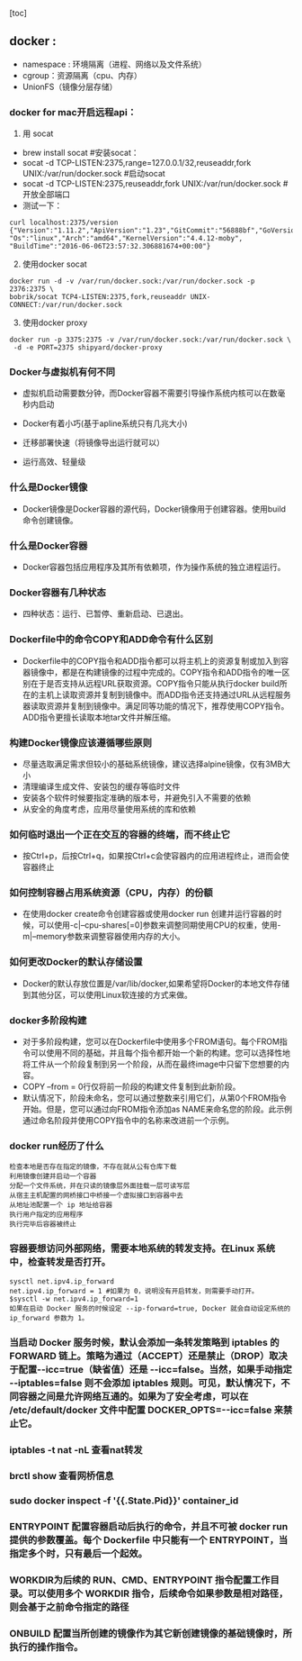 [toc]

## docker : 
  - namespace : 环境隔离（进程、网络以及文件系统）
  - cgroup：资源隔离（cpu、内存）
  - UnionFS（镜像分层存储）


### docker for mac开启远程api：
 1. 用 socat

 - brew install socat #安装socat：
 - socat -d TCP-LISTEN:2375,range=127.0.0.1/32,reuseaddr,fork UNIX:/var/run/docker.sock #启动socat
 - socat -d TCP-LISTEN:2375,reuseaddr,fork UNIX:/var/run/docker.sock #开放全部端口
 - 测试一下：
 ```
 curl localhost:2375/version
{"Version":"1.11.2","ApiVersion":"1.23","GitCommit":"56888bf","GoVersion":"go1.5.4",
"Os":"linux","Arch":"amd64","KernelVersion":"4.4.12-moby",
"BuildTime":"2016-06-06T23:57:32.306881674+00:00"}
 ```
 2. 使用docker socat
 ```
 docker run -d -v /var/run/docker.sock:/var/run/docker.sock -p 2376:2375 \
 bobrik/socat TCP4-LISTEN:2375,fork,reuseaddr UNIX-CONNECT:/var/run/docker.sock
 ```
 3. 使用docker proxy
```
docker run -p 3375:2375 -v /var/run/docker.sock:/var/run/docker.sock \
 -d -e PORT=2375 shipyard/docker-proxy
```

### Docker与虚拟机有何不同
 - 虚拟机启动需要数分钟，而Docker容器不需要引导操作系统内核可以在数毫秒内启动

 - Docker有着小巧(基于apline系统只有几兆大小)

 - 迁移部署快速（将镜像导出运行就可以）

 - 运行高效、轻量级

   

 ### 什么是Docker镜像
  - Docker镜像是Docker容器的源代码，Docker镜像用于创建容器。使用build命令创建镜像。

 ### 什么是Docker容器
  - Docker容器包括应用程序及其所有依赖项，作为操作系统的独立进程运行。

 ### Docker容器有几种状态
  - 四种状态：运行、已暂停、重新启动、已退出。

 ### Dockerfile中的命令COPY和ADD命令有什么区别
  - Dockerfile中的COPY指令和ADD指令都可以将主机上的资源复制或加入到容器镜像中，都是在构建镜像的过程中完成的。COPY指令和ADD指令的唯一区别在于是否支持从远程URL获取资源。COPY指令只能从执行docker build所在的主机上读取资源并复制到镜像中。而ADD指令还支持通过URL从远程服务器读取资源并复制到镜像中。满足同等功能的情况下，推荐使用COPY指令。ADD指令更擅长读取本地tar文件并解压缩。

### 构建Docker镜像应该遵循哪些原则
 - 尽量选取满足需求但较小的基础系统镜像，建议选择alpine镜像，仅有3MB大小
 - 清理编译生成文件、安装包的缓存等临时文件
 - 安装各个软件时候要指定准确的版本号，并避免引入不需要的依赖
 - 从安全的角度考虑，应用尽量使用系统的库和依赖

### 如何临时退出一个正在交互的容器的终端，而不终止它
 - 按Ctrl+p，后按Ctrl+q，如果按Ctrl+c会使容器内的应用进程终止，进而会使容器终止

### 如何控制容器占用系统资源（CPU，内存）的份额
 - 在使用docker create命令创建容器或使用docker run 创建并运行容器的时候，可以使用-c|–cpu-shares[=0]参数来调整同期使用CPU的权重，使用-m|–memory参数来调整容器使用内存的大小。

### 如何更改Docker的默认存储设置
 - Docker的默认存放位置是/var/lib/docker,如果希望将Docker的本地文件存储到其他分区，可以使用Linux软连接的方式来做。

### docker多阶段构建
 - 对于多阶段构建，您可以在Dockerfile中使用多个FROM语句。每个FROM指令可以使用不同的基础，并且每个指令都开始一个新的构建。您可以选择性地将工件从一个阶段复制到另一个阶段，从而在最终image中只留下您想要的内容。
 - COPY –from = 0行仅将前一阶段的构建文件复制到此新阶段。
 - 默认情况下，阶段未命名，您可以通过整数来引用它们，从第0个FROM指令开始。但是，您可以通过向FROM指令添加as NAME来命名您的阶段。此示例通过命名阶段并使用COPY指令中的名称来改进前一个示例。

### docker run经历了什么
	检查本地是否存在指定的镜像，不存在就从公有仓库下载
	利用镜像创建并启动一个容器
	分配一个文件系统，并在只读的镜像层外面挂载一层可读写层
	从宿主主机配置的网桥接口中桥接一个虚拟接口到容器中去
	从地址池配置一个 ip 地址给容器
	执行用户指定的应用程序
	执行完毕后容器被终止

### 容器要想访问外部网络，需要本地系统的转发支持。在Linux 系统中，检查转发是否打开。
	sysctl net.ipv4.ip_forward
	net.ipv4.ip_forward = 1 #如果为 0，说明没有开启转发，则需要手动打开。
	$sysctl -w net.ipv4.ip_forward=1
	如果在启动 Docker 服务的时候设定 --ip-forward=true, Docker 就会自动设定系统的 ip_forward 参数为 1。

### 当启动 Docker 服务时候，默认会添加一条转发策略到 iptables 的 FORWARD 链上。策略为通过（ACCEPT）还是禁止（DROP）取决于配置--icc=true（缺省值）还是 --icc=false。当然，如果手动指定 --iptables=false 则不会添加 iptables 规则。可见，默认情况下，不同容器之间是允许网络互通的。如果为了安全考虑，可以在 /etc/default/docker 文件中配置 DOCKER_OPTS=--icc=false 来禁止它。

### iptables -t nat -nL 查看nat转发
### brctl show 查看网桥信息
### sudo docker inspect -f '{{.State.Pid}}' container_id
### ENTRYPOINT 配置容器启动后执行的命令，并且不可被 docker run 提供的参数覆盖。每个 Dockerfile 中只能有一个 ENTRYPOINT，当指定多个时，只有最后一个起效。

### WORKDIR为后续的 RUN、CMD、ENTRYPOINT 指令配置工作目录。可以使用多个 WORKDIR 指令，后续命令如果参数是相对路径，则会基于之前命令指定的路径

### ONBUILD 配置当所创建的镜像作为其它新创建镜像的基础镜像时，所执行的操作指令。

